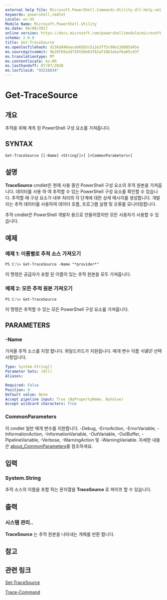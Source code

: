 ```yaml
---
external help file: Microsoft.PowerShell.Commands.Utility.dll-Help.xml
keywords: powershell,cmdlet
Locale: en-US
Module Name: Microsoft.PowerShell.Utility
ms.date: 06/09/2017
online version: https://docs.microsoft.com/powershell/module/microsoft.powershell.utility/get-tracesource?view=powershell-6&WT.mc_id=ps-gethelp
schema: 2.0.0
title: Get-TraceSource
ms.openlocfilehash: d136dd46eaceb65b5c512e3ff5c98e13d685d45e
ms.sourcegitcommit: 9b28fb9a3d72655bb63f62af18b3a5af6a05cd3f
ms.translationtype: MT
ms.contentlocale: ko-KR
ms.lasthandoff: 07/07/2020
ms.locfileid: "93216634"
---
```

# Get-TraceSource

## 개요
추적을 위해 계측 된 PowerShell 구성 요소를 가져옵니다.

## SYNTAX

```
Get-TraceSource [[-Name] <String[]>] [<CommonParameters>]
```

## 설명

**TraceSource** cmdlet은 현재 사용 중인 PowerShell 구성 요소의 추적 원본을 가져옵니다.
데이터를 사용 하 여 추적할 수 있는 PowerShell 구성 요소를 확인할 수 있습니다.
추적할 때 구성 요소가 내부 처리의 각 단계에 대한 상세 메시지를 생성합니다.
개발자는 추적 데이터를 사용하여 데이터 흐름, 프로그램 실행 및 오류를 모니터링합니다.

추적 cmdlet은 PowerShell 개발자 용으로 만들어졌지만 모든 사용자가 사용할 수 있습니다.

## 예제

### 예제 1: 이름별로 추적 소스 가져오기

```
PS C:\> Get-TraceSource -Name "*provider*"
```

이 명령은 공급자가 포함 된 이름이 있는 추적 원본을 모두 가져옵니다.

### 예제 2: 모든 추적 원본 가져오기

```
PS C:\> Get-TraceSource
```

이 명령은 추적할 수 있는 모든 PowerShell 구성 요소를 가져옵니다.

## PARAMETERS

### -Name

가져올 추적 소스를 지정 합니다.
와일드카드가 지원됩니다.
매개 변수 이름 *이름은* 선택 사항입니다.

```yaml
Type: System.String[]
Parameter Sets: (All)
Aliases:

Required: False
Position: 0
Default value: None
Accept pipeline input: True (ByPropertyName, ByValue)
Accept wildcard characters: True
```

### CommonParameters

이 cmdlet 일반 매개 변수를 지원합니다. -Debug, -ErrorAction, -ErrorVariable, -InformationAction, -InformationVariable, -OutVariable, -OutBuffer, -PipelineVariable, -Verbose, -WarningAction 및 -WarningVariable. 자세한 내용은 [about_CommonParameters](https://go.microsoft.com/fwlink/?LinkID=113216)를 참조하세요.

## 입력

### System.String

추적 소스의 이름을 포함 하는 문자열을 **TraceSource** 로 파이프 할 수 있습니다.

## 출력

### 시스템 관리..

**TraceSource** 는 추적 원본을 나타내는 개체를 반환 합니다.

## 참고

## 관련 링크

[Set-TraceSource](Set-TraceSource.md)

[Trace-Command](Trace-Command.md)
